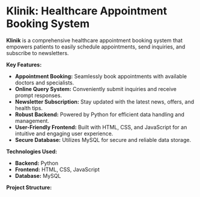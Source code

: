 # Klinik: Healthcare Appointment Booking System

**Klinik** is a comprehensive healthcare appointment booking system that empowers patients to easily schedule appointments, send inquiries, and subscribe to newsletters. 

**Key Features:**

* **Appointment Booking:** Seamlessly book appointments with available doctors and specialists.
* **Online Query System:** Conveniently submit inquiries and receive prompt responses.
* **Newsletter Subscription:** Stay updated with the latest news, offers, and health tips.
* **Robust Backend:** Powered by Python for efficient data handling and management.
* **User-Friendly Frontend:** Built with HTML, CSS, and JavaScript for an intuitive and engaging user experience.
* **Secure Database:** Utilizes MySQL for secure and reliable data storage.

**Technologies Used:**

* **Backend:** Python
* **Frontend:** HTML, CSS, JavaScript
* **Database:** MySQL

**Project Structure:**
